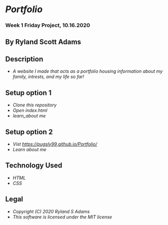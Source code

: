 # _Portfolio_
### Week 1 Friday Project, 10.16.2020
## By Ryland Scott Adams
## Description 
* _A website I made that acts as a portfolio housing information about my family, intrests, and my life so far!_

## Setup option 1
* _Clone this repository_ 
* _Open index.html_
* _learn_about me_

## Setup option 2
* _Vist https://pugsly99.github.io/Portfolio/_ 
* _Learn about me_


## Technology Used 
* _HTML_
* _CSS_

## Legal 
* _Copyright (C) 2020 Ryland S Adams_
* _This software is licensed under the MIT license_

